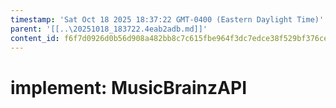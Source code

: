 ```yaml
---
timestamp: 'Sat Oct 18 2025 18:37:22 GMT-0400 (Eastern Daylight Time)'
parent: '[[..\20251018_183722.4eab2adb.md]]'
content_id: f6f7d0926d0b56d908a482bb8c7c615fbe964f3dc7edce38f529bf376ced93b7
---
```


# implement: MusicBrainzAPI
